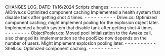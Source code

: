 CHANGES LOG, DATE: 11/16/2024
Scripts changes:
    - - - - - - - - - -
    AIDrive.cs
        Optimized component caching
        Implemented a health system that disable tank after getting shot 4 times.
    - - - - - - - - - -
    Drive.cs:
        Optimized component caching, might implement pooling for the explosion object later.
        Implemented a health system that disable tank after getting shot 4 times.
    - - - - - - - - - -
    ObjectPooler.cs:
        Moved pool initialization to the Awake call, also changed its implementation so the poolSize now depends on the number of users. Might implement explosion pooling later.
    - - - - - - - - - -
    Shell.cs:
        Optimized component caching.
    - - - - - - - - - -

